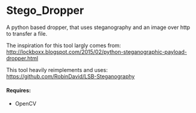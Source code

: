 # Stego_Dropper
A python based dropper, that uses steganography and an image over http to transfer a file. 

The inspiration for this tool largly comes from: 
http://lockboxx.blogspot.com/2015/02/python-steganographic-payload-dropper.html

This tool heavily reimplements and uses: https://github.com/RobinDavid/LSB-Steganography

#### Requires:
- OpenCV
